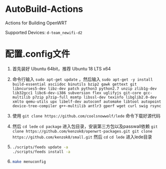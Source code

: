 # AutoBuild-Actions
Actions for Building OpenWRT

Supported Devices: `d-team_newifi-d2`

# 配置.config文件
1. 首先装好 Ubuntu 64bit，推荐  Ubuntu  18 LTS x64

2. 命令行输入 `sudo apt-get update` ，然后输入
`
sudo apt-get -y install build-essential asciidoc binutils bzip2 gawk gettext git libncurses5-dev libz-dev patch python3 python2.7 unzip zlib1g-dev lib32gcc1 libc6-dev-i386 subversion flex uglifyjs git-core gcc-multilib p7zip p7zip-full msmtp libssl-dev texinfo libglib2.0-dev xmlto qemu-utils upx libelf-dev autoconf automake libtool autopoint device-tree-compiler g++-multilib antlr3 gperf wget curl swig rsync
`

3. 使用 `git clone https://github.com/coolsnowwolf/lede` 命令下载好源代码
4. 然后 `cd lede` `cd package` 进入包目录，安装第三方包以及passwall依赖 `git clone https://github.com/kenzok8/openwrt-packages.git git clone https://github.com/kenzok8/small.git` 然后 `cd` `cd lede` 进入lede目录

5. ```bash
   ./scripts/feeds update -a
   ./scripts/feeds install -a
   ```
6. ```bash
   make menuconfig
   ```

